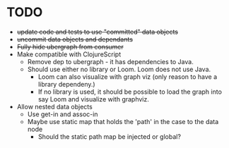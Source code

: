 # TODO

* ~~update code and tests to use "committed" data objects~~
* ~~uncommit data objects and dependants~~
* ~~Fully hide ubergraph from consumer~~
* Make compatible with ClojureScript 
    * Remove dep to ubergraph - it has dependencies to Java.
    * Should use either no library or Loom. Loom does not use Java.
        * Loom can also visualize with graph viz (only reason to have a library dependeny.)
        * If no library is used, it should be possible to load the graph into say Loom and visualize with graphviz. 
* Allow nested data objects
    * Use get-in and assoc-in
    * Maybe use static map that holds the 'path' in the case to the data node
        * Should the static path map be injected or global?
